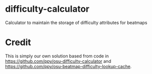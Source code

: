 # difficulty-calculator
Calculator to maintain the storage of difficulty attributes for beatmaps

# Credit

This is simply our own solution based from code in https://github.com/ppy/osu-difficulty-calculator and https://github.com/ppy/osu-beatmap-difficulty-lookup-cache.
